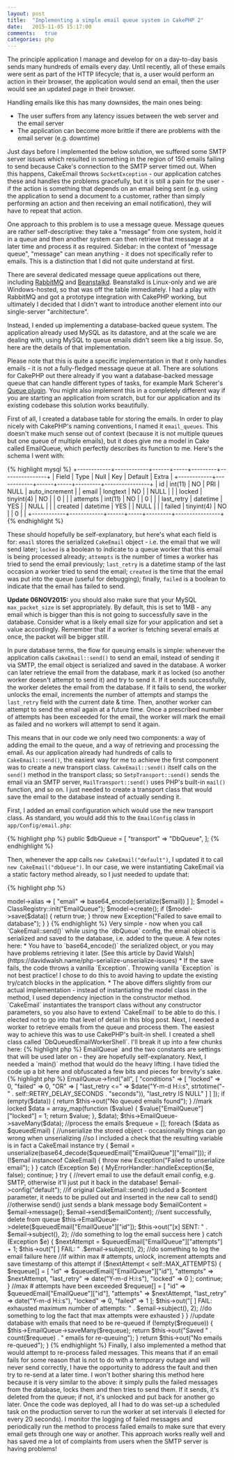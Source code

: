 ```yaml
---
layout: post
title:  "Implementing a simple email queue system in CakePHP 2"
date:   2015-11-05 15:17:00
comments:   true
categories: php
---
```

The principle application I manage and develop for on a day-to-day basis sends many hundreds of emails every day. Until recently, all of these emails were sent as part of the HTTP lifecycle; that is, a user would perform an action in their browser, the application would send an email, then the user would see an updated page in their browser.

Handling emails like this has many downsides, the main ones being:

* The user suffers from any latency issues between the web server and the email server
* The application can become more brittle if there are problems with the email server (e.g. downtime)

Just days before I implemented the below solution, we suffered some SMTP server issues which resulted in something in the region of 150 emails failing to send because Cake's connection to the SMTP server timed out. When this happens, CakeEmail throws `SocketException` - our application catches these and handles the problems gracefully, but it is still a pain for the user - if the action is something that depends on an email being sent (e.g. using the application to send a document to a customer, rather than simply performing an action and then receiving an email notification), they will have to repeat that action.

One approach to this problem is to use a message queue. Message queues are rather self-descriptive: they take a "message" from one system, hold it in a queue and then another system can then retrieve that message at a later time and process it as required. Sidebar: in the context of "message queue", "message" can mean anything - it does not specifically refer to emails. This is a distinction that I did not quite understand at first.

There are several dedicated message queue applications out there, including [RabbitMQ](http://www.rabbitmq.com/) and [Beanstalkd](http://kr.github.io/beanstalkd/). Beanstalkd is Linux-only and we are Windows-hosted, so that was off the table immediately. I had a play with RabbitMQ and got a prototype integration with CakePHP working, but ultimately I decided that I didn't want to introduce another element into our single-server "architecture". 

Instead, I ended up implementing a database-backed queue system. The application already used MySQL as its datastore, and at the scale we are dealing with, using MySQL to queue emails didn't seem like a big issue. So, here are the details of that implementation. 

Please note that this is quite a specific implementation in that it only handles emails - it is not a fully-fledged message queue at all. There are solutions for CakePHP out there already if you want a database-backed message queue that can handle different types of tasks, for example Mark Scherer's [Queue plugin](https://github.com/dereuromark/cakephp-queue). You might also implement this in a completely different way if you are starting an application from scratch, but for our application and its existing codebase this solution works beautifully.

First of all, I created a database table for storing the emails. In order to play nicely with CakePHP's naming conventions, I named it `email_queues`. This doesn't make much sense out of context (because it is not multiple queues but one queue of multiple emails), but it does give me a model in Cake called EmailQueue, which perfectly describes its function to me. Here's the schema I went with:

{% highlight mysql %}
+------------+------------+------+-----+---------+----------------+
| Field      | Type       | Null | Key | Default | Extra          |
+------------+------------+------+-----+---------+----------------+
| id         | int(11)    | NO   | PRI | NULL    | auto_increment |
| email      | longtext   | NO   |     | NULL    |                |
| locked     | tinyint(4) | NO   |     | 0       |                |
| attempts   | int(11)    | NO   |     | 0       |                |
| last_retry | datetime   | YES  |     | NULL    |                |
| created    | datetime   | YES  |     | NULL    |                |
| failed     | tinyint(4) | NO   |     | 0       |                |
+------------+------------+------+-----+---------+----------------+
{% endhighlight %}

These should hopefully be self-explanatory, but here's what each field is for: `email` stores the serialized `CakeEmail` object - i.e. the email that we will send later; `locked` is a boolean to indicate to a queue worker that this email is being processed already; `attempts` is the number of times a worker has tried to send the email previously; `last_retry` is a datetime stamp of the last occasion a worker tried to send the email; `created` is the time that the email was put into the queue (useful for debugging); finally, `failed` is a boolean to indicate that the email has failed to send.

**Update 06NOV2015:** you should also make sure that your MySQL `max_packet_size` is set appropriately. By default, this is set to 1MB - any email which is bigger than this is not going to successfully save in the database. Consider what is a likely email size for your application and set a value accordingly. Remember that if a worker is fetching several emails at once, the packet will be bigger still.

In pure database terms, the flow for queuing emails is simple: whenever the application calls `CakeEmail::send()` to send an email, instead of sending it via SMTP, the email object is serialized and saved in the database. A worker can later retrieve the email from the database, mark it as locked (so another worker doesn't attempt to send it) and try to send it. If it sends successfully, the worker deletes the email from the database. If it fails to send, the worker unlocks the email, increments the number of attempts and stamps the `last_retry` field with the current date & time. Then, another worker can attempt to send the email again at a future time. Once a prescribed number of attempts has been exceeded for the email, the worker will mark the email as failed and no workers will attempt to send it again.

This means that in our code we only need two components: a way of adding the email to the queue, and a way of retrieving and processing the email. As our application already had hundreds of calls to `CakeEmail::send()`, the easiest way for me to achieve the first component was to create a new transport class. `CakeEmail::send()` itself calls on the `send()` method in the transport class; so `SmtpTransport::send()` sends the email via an SMTP server, `MailTransport::send()` uses PHP's built-in `mail()` function, and so on. I just needed to create a transport class that would save the email to the database instead of actually sending it.

First, I added an email configuration which would use the new transport class. As standard, you would add this to the `EmailConfig` class in `app/Config/email.php`:

{% highlight php %}
public $dbQueue = [
    "transport" => "DbQueue",
];
{% endhighlight %}

Then, whenever the app calls `new CakeEmail("default")`, I updated it to call `new CakeEmail("dbQueue")`. In our case, we were instantiating CakeEmail via a static factory method already, so I just needed to update that:

{% highlight php %}
<?php
App::uses("CakeEmail", "Lib");

/*
	Factory class for creating new Email object
 */

class EmailFactory
{
	/*
		Create Email object
		@param 		$cfg 	Email config to use
		@return 	Instance of CakeEmail (or whatever you choose to return)
	 */
	public static function create($cfg = "dbQueue") {
		return new CakeEmail($cfg);
	}
}
{% endhighlight %}

Whenever our app needs an instance of CakeEmail, it just calls `EmailFactory::create()`. Because we were already doing it this way, updating the app to use the new dbQueue config was a doddle. Next, I needed to create the transport class itself. As mentioned above, this only needs to take the CakeEmail object, serialize it and save it in the database, so it was very simple to implement:

{% highlight php %}
<?php
App::uses('AbstractTransport', 'Network/Email');

/*
 * Transport class for sending emails via queue from database
 * This class provides a send() method which serializes the CakeEmail object and saves it in database for a worker to pick up at a later time
 */
class DbQueueTransport extends AbstractTransport
{
    /*
     * "Send" an email by serializing CakeEmail object and saving to database for retrieval by a worker
     */
    public function send(CakeEmail $email)
    {
        $data = [
            $this->model->alias => [
                "email" => base64_encode(serialize($email))
            ]
        ];

        $model = ClassRegistry::init("EmailQueue");
        $model->create();
        if ($model->save($data)) {
            return true;
        }
        throw new Exception("Failed to save email to database");
    }
}
{% endhighlight %}

Very simple - now when you call `CakeEmail::send()` while using the `dbQueue` config, the email object is serialized and saved to the database, i.e. added to the queue.

A few notes here:

* You have to `base64_encode()` the serialized object, or you may have problems retrieving it later. [See this article by David Walsh](https://davidwalsh.name/php-serialize-unserialize-issues)
* If the save fails, the code throws a vanilla `Exception`. Throwing vanilla `Exception` is not best practice! I chose to do this to avoid having to update the existing try/catch blocks in the application.
* The above differs slightly from our actual implementation - instead of instantiating the model class in the method, I used dependency injection in the constructor method. `CakeEmail` instantiates the transport class without any constructor parameters, so you also have to extend `CakeEmail` to be able to do this. I elected not to go into that level of detail in this blog post.

Next, I needed a worker to retrieve emails from the queue and process them. The easiest way to achieve this was to use CakePHP's built-in shell. I created a shell class called `DbQueuedEmailWorkerShell`. I'll break it up into a few chunks here:

{% highlight php %}
<?php
App::uses("CakeEmail", "Network/Email");

class DbQueuedEmailWorkerShell extends AppShell
{
    public $uses = [
        "EmailQueue"
    ];

    const MAX_ATTEMPTS = 50;

    const RETRY_DELAY_SECONDS = 15;
{% endhighlight %}

Notes on this top section:`$uses` gives the shell class access to the `EmailQueue` model via `$this->EmailQueue` and the two constants are settings that will be used later on - they are hopefully self-explanatory.

Next, I needed a `main()` method that would do the heavy lifting. I have tidied the code up a bit here and obfuscated a few bits and pieces for brevity's sake.

{% highlight php %}
<?php
public function main()
{
    //get queued emails that haven't been attempted yet or which haven't been attempted for at least RETRY_DELAY_SECONDS
    $data = $this->EmailQueue->find("all", [
        "conditions" => [
            "locked" => 0,
            "failed" => 0,
            "OR" => [
                "last_retry <=" => $date("Y-m-d H:i:s", strtotime("-" . self::RETRY_DELAY_SECONDS . "seconds")),
                "last_retry IS NULL"
            ]
        ]
    ]);

    if (empty($data)) {
        return $this->out("No queued emails found");
    }

    //mark locked
    $data = array_map(function ($value) {
        $value["EmailQueue"]["locked"] = 1;
        return $value;
    }, $data);
    $this->EmailQueue->saveMany($data);

    //process the emails
    $requeue = [];
    foreach ($data as $queuedEmail) {

        //unserialize the stored object - occasionally things can go wrong when unserializing
        //so I included a check that the resulting variable is in fact a CakeEmail instance
        try {
            $email = unserialize(base64_decode($queuedEmail["EmailQueue"]["email"]));
            if (!$email instanceof CakeEmail) {
                throw new Exception("Failed to unserialize email");
            }
        } catch (Exception $e) {
            MyErrorHandler::handleException($e, false);
            continue;
        }

        try {
            //revert email to use the default email config, e.g. SMTP, otherwise it'll just put it back in the database!
            $email->config("default");

            //if original CakeEmail::send() included a $content parameter, it needs to be pulled out and inserted in the new call to send()
            //otherwise send() just sends a blank message body
            $emailContent = $email->message();
            $email->send($emailContent);

            //sent successfully, delete from queue
            $this->EmailQueue->delete($queuedEmail["EmailQueue"]["id"]);

            $this->out("[x] SENT: " . $email->subject(), 2);

            //do something to log the email success here

        } catch (Exception $e) {

            $nextAttempt = $queuedEmail["EmailQueue"]["attempts"] + 1;

            $this->out("[ ] FAIL: " .$email->subject(), 2);
            //do something to log the email failure here

            //if within max # attempts, unlock, increment attempts and save timestamp of this attempt
            if ($nextAttempt < self::MAX_ATTEMPTS) {
                $requeue[] = [
                    "id" => $queuedEmail["EmailQueue"]["id"],
                    "attempts" => $nextAttempt,
                    "last_retry" => date("Y-m-d H:i:s"),
                    "locked" => 0
                ];
                continue;
            }

            //max # attempts have been exceeded
            $requeue[] = [
                "id" => $queuedEmail["EmailQueue"]["id"],
                "attempts" => $nextAttempt,
                "last_retry" => date("Y-m-d H:i:s"),
                "locked" => 0,
                "failed" => 1
            ];

            $this->out("[ ] FAIL: exhausted maximum number of attempts: " . $email->subject(), 2);

            //do something to log the fact that max attempts were exhausted
        }
    }

    //update database with emails that need to be re-queued
    if (!empty($requeue)) {
        $this->EmailQueue->saveMany($requeue);
        return $this->out("Saved " . count($requeue) . " emails for re-queuing");
    }

    return $this->out("No emails re-queued");
}
{% endhighlight %}

Finally, I also implemented a method that would attempt to re-process failed messages. This means that if an email fails for some reason that is not to do with a temporary outage and will never send correctly, I have the opportunity to address the fault and then try to re-send at a later time.

I won't bother sharing this method here because it is very similar to the above: it simply pulls the failed messages from the database, locks them and then tries to send them. If it sends, it's deleted from the queue; if not, it's unlocked and put back for another go later.

Once the code was deployed, all I had to do was set-up a scheduled task on the production server to run the worker at set intervals (I elected for every 20 seconds). I monitor the logging of failed messages and periodically run the method to process failed emails to make sure that every email gets through one way or another.

This approach works really well and has saved me a lot of complaints from users when the SMTP server is having problems!